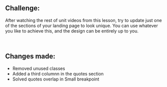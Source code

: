 ## Challenge:
After watching the rest of unit videos from this lesson, try to update just one of the sections of your landing page to look unique. You can use whatever you like to achieve this, and the design can be entirely up to you.

<br>

## Changes made:
- Removed unused classes
- Added a third columnn in the quotes section
- Solved quotes overlap in Small breakpoint

<br>
